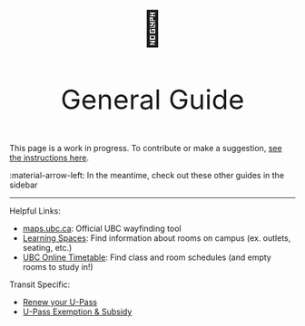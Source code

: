 
#

<p align="center" style="font-size:60px;">📌</p>
<p align="center" style="font-size:48px;">General Guide</p>

This page is a work in progress. To contribute or make a suggestion, [see the instructions here](../index.md#contributing).

:material-arrow-left: In the meantime, check out these other guides in the sidebar

---

Helpful Links:

* [maps.ubc.ca](https://maps.ubc.ca/): Official UBC wayfinding tool
* [Learning Spaces](https://learningspaces.ubc.ca/find-space): Find information about rooms on campus (ex. outlets, seating, etc.)
* [UBC Online Timetable](https://sws-van.as.it.ubc.ca/sws_2023/): Find class and room schedules (and empty rooms to study in!)

Transit Specific:
* [Renew your U-Pass](https://upassbc.translink.ca/)
* [U-Pass Exemption & Subsidy](https://www.ams.ubc.ca/support-services/u-pass/)